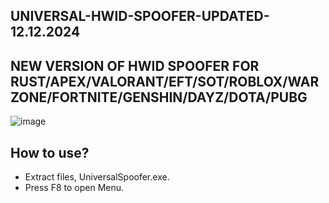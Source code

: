 ## UNIVERSAL-HWID-SPOOFER-UPDATED-12.12.2024
## NEW VERSION OF HWID SPOOFER FOR RUST/APEX/VALORANT/EFT/SOT/ROBLOX/WARZONE/FORTNITE/GENSHIN/DAYZ/DOTA/PUBG
![image](https://github.com/user-attachments/assets/da325e0f-72ed-48d6-9aff-5fe99261070f)


## How to use?
- Extract files, UniversalSpoofer.exe.
- Press F8 to open Menu.
